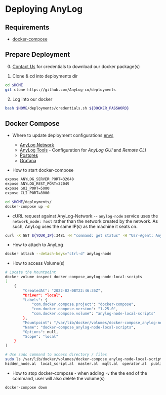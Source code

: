 # Deploying AnyLog 

## Requirements 
* [docker-compose](https://github.com/AnyLog-co/documentation/blob/master/Docker%20Compose%20&%20Kubernetes.md)

## Prepare Deployment
0. [Contact Us](mail:infor@anylog.co) for credentials to download our docker package(s)

1. Clone & cd into deployments dir 
```bash
cd $HOME
git clone https://github.com/AnyLog-co/deployments
```

2. Log into our docker 
```bash
bash $HOME/deployments/credentials.sh ${DOCKER_PASSWORD}
```

## Docker Compose 
* Where to update deployment configurations [envs](envs/)
  * [AnyLog Network](envs/anylog_node.env) 
  * [AnyLog Tools](envs/anylog_tools.env) - Configuration for _AnyLog GUI_ and _Remote CLI_  
  * [Postgres](envs/postgres.env)
  * [Grafana](envs/grafana.env)
  
* How to start docker-compose
```bash
expose ANYLOG_SERVER_PORT=32048
expose ANYLOG_REST_PORT=32049
expose GUI_PORT=5000
expose CLI_PORT=8000

cd $HOME/deployments/ 
docker-compose up -d 
```

* cURL request against AnyLog-Network -- `anylog-node` service uses the `network_mode: host` rather than the network created by the network. As such, AnyLog uses the same IP(s) as the machine it seats on. 
```bash
curl -X GET ${YOUR_IP}:3481 -H "command: get status" -H "Usr-Agent: AnyLog/1.23"
```

* How to attach to AnyLog
```bash
docker attach --detach-keys="ctrl-d" anylog-node
```

* How to access Volume(s)
```bash
# Locate the Mountpoint 
docker volume inspect docker-compose_anylog-node-local-scripts 
[
    {
        "CreatedAt": "2022-02-08T22:46:36Z",
        "Driver": "local",
        "Labels": {
            "com.docker.compose.project": "docker-compose",
            "com.docker.compose.version": "1.25.0",
            "com.docker.compose.volume": "anylog-node-local-scripts"
        },
        "Mountpoint": "/var/lib/docker/volumes/docker-compose_anylog-node-local-scripts/_data",
        "Name": "docker-compose_anylog-node-local-scripts",
        "Options": null,
        "Scope": "local"
    }
]

# Use sudo command to access directory / files  
sudo ls /var/lib/docker/volumes/docker-compose_anylog-node-local-scripts/_data
hidden_node.al  local_script.al  master.al  mqtt.al  operator.al  publisher.al  query.al  rest_init.al  single_node.al  single_node_publisher.al
```

* How to stop docker-compose - when adding `-v` the the end of the command, user will also delete the volume(s)
```commandline
docker-compose down
```